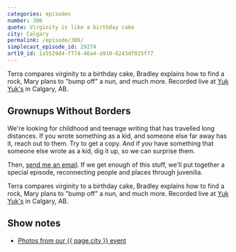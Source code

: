 ```yaml
---
categories: episodes
number: 306
quote: Virginity is like a birthday cake
city: Calgary
permalink: /episode/306/
simplecast_episode_id: 29274
art19_id: 1a5529d4-f774-46a4-a910-6243df015f77
---
```


Terra compares virginity to a birthday cake, Bradley explains how to find a rock, Mary plans to "bump off" a nun, and much more. Recorded live at [Yuk Yuk's](https://www.yukyuks.com/calgary) in Calgary, AB.

## Grownups Without Borders
We're looking for childhood and teenage writing that has travelled long distances. If you wrote something as a kid, and someone else far away has it, reach out to them. Try to get a copy. And if *you* have something that someone else wrote as a kid, dig it up, so we can surprise them.

Then, [send me an email](mailto:dan@grownupsreadthingstheywroteaskids.com). If we get enough of this stuff, we'll put together a special episode, reconnecting people and places through juvenilia.

Terra compares virginity to a birthday cake, Bradley explains how to find a rock, Mary plans to "bump off" a nun, and much more. Recorded live at [Yuk Yuk's](https://www.yukyuks.com/calgary) in Calgary, AB.

## Show notes
- [Photos from our {{ page.city }} event](https://www.facebook.com/media/set/?set=a.10153651505153600.1073741863.121054468599&type=3)
